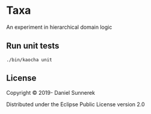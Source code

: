 # Taxa
An experiment in hierarchical domain logic

## Run unit tests
```
./bin/kaocha unit
```

## License

Copyright © 2019- Daniel Sunnerek

Distributed under the Eclipse Public License version 2.0

